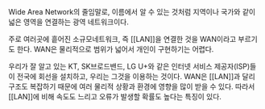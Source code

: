 
Wide Area Network의 줄임말로, 이름에서 알 수 있는 것처럼 지역이나 국가와 같이 넓은 영역을 연결하는 광역 네트워크이다.

주로 여러곳에 흩어진 소규모네트워크, 즉 [[LAN]]을 연결한 것을 WAN이라고 부르기도 한다.
WAN은 물리적으로 범위가 넓어서 개인이 구현하기는 어렵다.

우리가 잘 알고 있는 KT, SK브로드밴드, LG U+와 같은 인터넷 서비스 제공자(ISP)들이 전국에 회선을 설치하고, 우리는 그것을 이용하는 것이다. WAN은 [[LAN]]과 달리 구조도 복잡하기 때문에 여러 물리적 상황과 환경에 영향을 많이 받을 수 있다. 
따라서 [[LAN]]에 비해 속도도 느리고 오류가 발생할 확률도 높다는 특징이 있다.